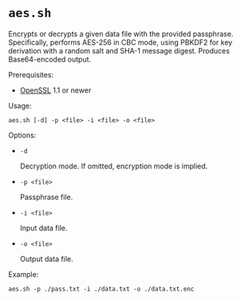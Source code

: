 # `aes.sh`

Encrypts or decrypts a given data file with the provided passphrase. Specifically, performs AES-256 in CBC mode, using PBKDF2 for key derivation with a random salt and SHA-1 message digest. Produces Base64-encoded output.

Prerequisites:

* [OpenSSL](https://www.openssl.org/) 1.1 or newer

Usage:
```
aes.sh [-d] -p <file> -i <file> -o <file> 
```

Options:

* `-d`

    Decryption mode. If omitted, encryption mode is implied.

* `-p <file>`

    Passphrase file.

* `-i <file>`

    Input data file.

* `-o <file>`

    Output data file.

Example:

```
aes.sh -p ./pass.txt -i ./data.txt -o ./data.txt.enc
```